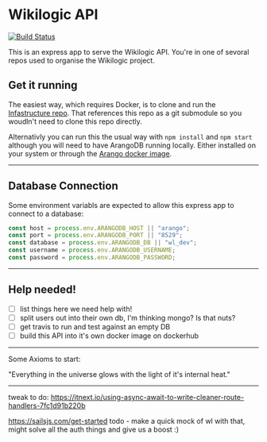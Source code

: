 # Wikilogic API

[![Build Status](https://travis-ci.org/WikiLogic/api.svg?branch=master)](https://travis-ci.org/WikiLogic/api)

This is an express app to serve the Wikilogic API. You're in one of sevoral repos used to organise the Wikilogic project.

## Get it running

The easiest way, which requires Docker, is to clone and run the [Infastructure repo](https://github.com/WikiLogic/infrastructure). That references this repo as a git submodule so you woudln't need to clone this repo directly.

Alternativly you can run this the usual way with `npm install` and `npm start` although you will need to have ArangoDB running locally. Either installed on your system or through the [Arango docker image](https://hub.docker.com/r/arangodb/arangodb/).

---

## Database Connection

Some environment variabls are expected to allow this express app to connect to a database:

```js
const host = process.env.ARANGODB_HOST || "arango";
const port = process.env.ARANGODB_PORT || "8529";
const database = process.env.ARANGODB_DB || "wl_dev";
const username = process.env.ARANGODB_USERNAME;
const password = process.env.ARANGODB_PASSWORD;
```

---

## Help needed!

* [ ] list things here we need help with!
* [ ] split users out into their own db, I'm thinking mongo? Is that nuts?
* [ ] get travis to run and test against an empty DB
* [ ] build this API into it's own docker image on dockerhub

---

Some Axioms to start:

"Everything in the universe glows with the light of it's internal heat."

---

tweak to do: https://itnext.io/using-async-await-to-write-cleaner-route-handlers-7fc1d91b220b

https://sailsjs.com/get-started todo - make a quick mock of wl with that, might solve all the auth things and give us a boost :)
